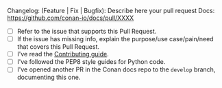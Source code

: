 Changelog: (Feature | Fix | Bugfix): Describe here your pull request
Docs: https://github.com/conan-io/docs/pull/XXXX

- [ ] Refer to the issue that supports this Pull Request.
- [ ] If the issue has missing info, explain the purpose/use case/pain/need that covers this Pull Request.
- [ ] I've read the [Contributing guide](https://github.com/conan-io/conan/blob/develop2/.github/CONTRIBUTING.md).
- [ ] I've followed the PEP8 style guides for Python code.
- [ ] I've opened another PR in the Conan docs repo to the ``develop`` branch, documenting this one.
